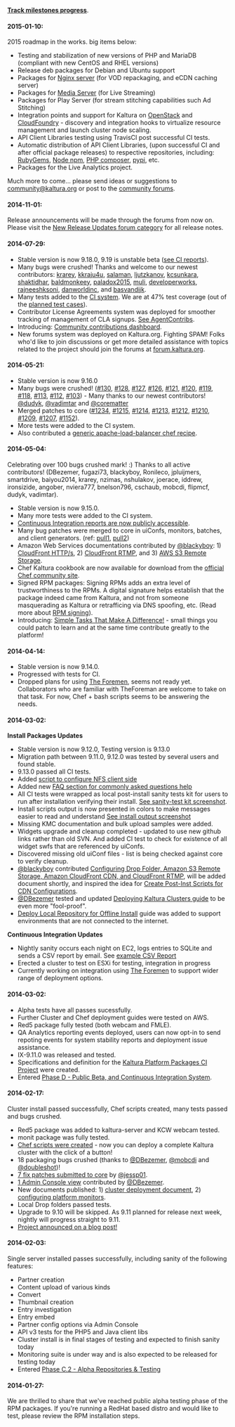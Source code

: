 **[Track milestones progress](https://github.com/kaltura/platform-install-packages/issues/milestones)**.

#### 2015-01-10:

2015 roadmap in the works. big items below:

+ Testing and stabilization of new versions of PHP and MariaDB (compliant with new CentOS and RHEL versions)
+ Release deb packages for Debian and Ubuntu support
+ Packages for [Nginx server](https://github.com/kaltura/nginx-vod-module) (for VOD repackaging, and eCDN caching server)
+ Packages for [Media Server](https://github.com/kaltura/media-server) (for Live Streaming)
+ Packages for Play Server (for stream stitching capabilities such Ad Stitching)
+ Integration points and support for Kaltura on [OpenStack](http://www.openstack.org/) and [CloudFoundry](http://www.cloudfoundry.org) - discovery and integration hooks to virtualize resource management and launch cluster node scaling.
+ API Client Libraries testing using TravisCI post successful CI tests. 
+ Automatic distribution of API Client Libraries, (upon successful CI and after official package releases) to respective repositories, including: [RubyGems](http://rubygems.org), [Node npm](https://www.npmjs.org), [PHP composer](https://getcomposer.org), [pypi](https://pypi.python.org), etc.
+ Packages for the Live Analytics project. 

Much more to come... please send ideas or suggestions to community@kaltura.org or post to the [community forums](http://forum.kaltura.org).

#### 2014-11-01:

Release announcements will be made through the forums from now on.
Please visit the [New Release Updates forum category](http://forum.kaltura.org/category/new-release-updates) for all release notes.

#### 2014-07-29:

+ Stable version is now 9.18.0, 9.19 is unstable beta ([see CI reports](http://installrepo.kaltura.org/reports/ci/)). 
+ Many bugs were crushed! Thanks and welcome to our newest contributors: [krarey](https://github.com/krarey), [kkraju4u](https://github.com/kkraju4u), [salaman](https://github.com/salaman), [ljutzkanov](https://github.com/ljutzkanov), [kcsunkara](https://github.com/kcsunkara), [shaktidhar](https://github.com/shaktidhar), [baldmonkeey](https://github.com/baldmonkeey), [paladox2015](https://github.com/paladox2015), [muli](https://github.com/muli), [developerworks](https://github.com/developerworks), [rajneeshksoni](https://github.com/rajneeshksoni), [danworldinc](https://github.com/danworldinc), and [basvandijk](https://github.com/basvandijk).
+ Many tests added to the [CI system](https://github.com/kaltura/platform-continuous-integration). We are at 47% test coverage (out of the [planned test cases](https://github.com/kaltura/platform-continuous-integration/blob/master/README.md#the-test-suites)).
+ Contributor License Agreements system was deployed for smoother tracking of management of CLA signups. [See AgentContribs](http://agentcontribs.kaltura.org/).
+ Introducing: [Community contributions dashboard](http://agentcontribs.kaltura.org:8080/). 
+ New forums system was deployed on Kaltura.org. Fighting SPAM! Folks who'd like to join discussions or get more detailed assistance with topics related to the project should join the forums at [forum.kaltura.org](http://forum.kaltura.org).


#### 2014-05-21:

+ Stable version is now 9.16.0
+ Many bugs were crushed! ([#130](https://github.com/kaltura/platform-install-packages/pull/130), [#128](https://github.com/kaltura/platform-install-packages/pull/128), [#127](https://github.com/kaltura/platform-install-packages/pull/127), [#126](https://github.com/kaltura/platform-install-packages/pull/126), [#121](https://github.com/kaltura/platform-install-packages/pull/121), [#120](https://github.com/kaltura/platform-install-packages/pull/120), [#119](https://github.com/kaltura/platform-install-packages/pull/119), [#118](https://github.com/kaltura/platform-install-packages/pull/118), [#113](https://github.com/kaltura/platform-install-packages/pull/113), [#112](https://github.com/kaltura/platform-install-packages/pull/112), [#103](https://github.com/kaltura/platform-install-packages/pull/103)) - Many thanks to our newest contributors! [@dudyk](https://github.com/dudyk), [@vadimtar](https://github.com/vadimtar) and [@corematter](https://github.com/corematter)
+ Merged patches to core ([#1234](https://github.com/kaltura/server/pull/1234), [#1215](https://github.com/kaltura/server/pull/1215), [#1214](https://github.com/kaltura/server/pull/1214), [#1213](https://github.com/kaltura/server/pull/1213), [#1212](https://github.com/kaltura/server/pull/1212), [#1210](https://github.com/kaltura/server/pull/1210), [#1209](https://github.com/kaltura/server/pull/1209), [#1207](https://github.com/kaltura/server/pull/1207), [#1152](https://github.com/kaltura/server/pull/1152)).
+ More tests were added to the CI system.
+ Also contributed a [generic apache-load-balancer chef recipe](http://community.opscode.com/cookbooks/apache_load_balancer).


#### 2014-05-04:

Celebrating over 100 bugs crushed mark! :) Thanks to all active contributors! (DBezemer, fugazi73, blackyboy, Ronileco, jpluijmers, smartdrive, baiyou2014, krarey, nzimas, nshulakov, joerace, iddrew, ironsizide, angober, nviera777, bnelson796, cschaub, mobcdi, flipmcf, dudyk, vadimtar).   

+ Stable version is now 9.15.0.
+ Many more tests were added to the CI system.
+ [Continuous Integration reports are now publicly accessible](http://installrepo.kaltura.org/reports/ci/). 
+ Many bug patches were merged to core in uiConfs, monitors, batches, and client generators. (ref: [pull1](https://github.com/jessp01/server/compare/kaltura:master...master), [pull2](https://github.com/kaltura/server/commit/3cfacf04d48640d63cc6080592ffcc1270da82a3))
+ Amazon Web Services documentations contributed by [@blackyboy](https://github.com/blackyboy): 1) [CloudFront HTTP/s](https://github.com/kaltura/platform-install-packages/blob/master/doc/setting-up-amazon-cloudfront-cdn-http-https.md), 2) [CloudFront RTMP](https://github.com/kaltura/platform-install-packages/blob/master/doc/setting-up-amazon-cloudfront-cdn-rtmp.md), and 3) [AWS S3 Remote Storage](https://github.com/kaltura/platform-install-packages/blob/master/doc/setup-amazon-S3-remote-storage.md).
+ Chef Kaltura cookbook are now available for download from the [official Chef community site](http://community.opscode.com/cookbooks/kaltura). 
+ Signed RPM packages: Signing RPMs adds an extra level of trustworthiness to the RPMs. A digital signature helps establish that the package indeed came from Kaltura, and not from someone masquerading as Kaltura or retrafficing via DNS spoofing, etc. (Read more about [RPM signing](http://docs.fedoraproject.org/en-US/Fedora_Draft_Documentation/0.1/html/RPM_Guide/ch11s04.html)). 
+ Introducing: [Simple Tasks That Make A Difference!](https://github.com/kaltura/platform-install-packages/blob/master/doc/tasks.md) - small things you could patch to learn and at the same time contribute greatly to the platform!


#### 2014-04-14:

+ Stable version is now 9.14.0.
+ Progressed with tests for CI.
+ Dropped plans for using [The Foremen](http://www.theforeman.org/), seems not ready yet. Collaborators who are familiar with TheForeman are welcome to take on that task. For now, Chef + bash scripts seems to be answering the needs.

#### 2014-03-02:

**Install Packages Updates**

+ Stable version is now 9.12.0, Testing version is 9.13.0
+ Migration path between 9.11.0, 9.12.0 was tested by several users and found stable. 
+ 9.13.0 passed all CI tests.
+ Added [script to configure NFS client side](https://github.com/kaltura/platform-install-packages/blob/master/RPM/scripts/postinst/kaltura-nfs-client-config.sh)
+ Added new [FAQ section for commonly asked questions help](https://github.com/kaltura/platform-install-packages/blob/master/doc/kaltura-packages-faq.md)
+ All CI tests were wrapped as local post-install sanity tests kit for users to run after installation verifying their install. [See sanity-test kit screenshot](https://raw.githubusercontent.com/kaltura/platform-install-packages/master/doc/post-inst-sanity-tests-output.png).
+ Install scripts output is now presented in colors to make messages easier to read and understand [See install output screenshot](https://raw.githubusercontent.com/kaltura/platform-install-packages/master/doc/rpm_install_console_colors.png)
+ Missing KMC documentation and bulk upload samples were added.
+ Widgets upgrade and cleanup completed - updated to use new github links rather than old SVN. And added CI test to check for existence of all widget swfs that are referenced by uiConfs.
+ Discovered missing old uiConf files - list is being checked against core to verify cleanup.
+ [@blackyboy](https://github.com/blackyboy) contributed [Configuring Drop Folder, Amazon S3 Remote Storage, Amazon CloudFront CDN, and CloudFront RTMP](https://github.com/kaltura/platform-install-packages/issues/61#issuecomment-38462301), will be added document shortly, and inspired the idea for [Create Post-Inst Scripts for CDN Configurations](https://github.com/kaltura/platform-install-packages/issues/80).
+ [@DBezemer](https://github.com/DBezemer) tested and updated [Deploying Kaltura Clusters guide](https://github.com/kaltura/platform-install-packages/blob/master/doc/rpm-cluster-deployment-instructions.md) to be even more "fool-proof".
+ [Deploy Local Repository for Offline Install](https://github.com/kaltura/platform-install-packages/blob/master/doc/deploy-local-rpm-repo-offline-install.md) guide was added to support environments that are not connected to the internet. 

**Continuous Integration Updates**

+ Nightly sanity occurs each night on EC2, logs entries to SQLite and sends a CSV report by email. See [example CSV Report](https://github.com/kaltura/platform-install-packages/blob/master/doc/ci_example_csv_report.csv)
+ Erected a cluster to test on ESXi for testing, integration in progress
+ Currently working on integration using [The Foremen](http://www.theforeman.org/) to support wider range of deployment options.

#### 2014-03-02:

+ Alpha tests have all passes sucessfully. 
+ Further Cluster and Chef deployment guides were tested on AWS.
+ Red5 package fully tested (both webcam and FMLE).
+ QA Analytics reporting events deployed, users can now opt-in to send repoting events for system stability reports and deployment issue assistance.
+ IX-9.11.0 was released and tested.
+ Specifications and definition for the [Kaltura Platform Packages CI Project](https://github.com/kaltura/platform-continuous-integration) were created.
+ Entered [Phase D - Public Beta, and Continuous Integration System](http://kaltura.github.io/platform-install-packages/#phase-d).
   
#### 2014-02-17:
Cluster install passed successfully, Chef scripts created, many tests passed and bugs crushed.

+ Red5 package was added to kaltura-server and KCW webcam tested.
+ monit package was fully tested.
+ [Chef scripts were created](https://github.com/kaltura/platform-install-packages/tree/master/RPM/chef-repo) - now you can deploy a complete Kaltura cluster with the click of a button!
+ 18 packaging bugs crushed (thanks to [@DBezemer](https://github.com/DBezemer), [@mobcdi](https://github.com/mobcdi) and [@doubleshot](https://github.com/doubleshot))!
+ [7 fix patches submitted to core](https://github.com/kaltura/server/pull/871) by [@jessp01](https://github.com/jessp01).
+ [1 Admin Console view](https://github.com/kaltura/server/pull/872 ) contributed by  [@DBezemer](https://github.com/DBezemer).
+ New documents published: 1) [cluster deployment document](http://bit.ly/kipp-cluster-yum), 2) [configuring platform monitors](http://bit.ly/kipp-monitoring).
+ Local Drop folders passed tests.
+ Upgrade to 9.10 will be skipped. As 9.11 planned for release next week, nightly will progress straight to 9.11.
+ [Project announced on a blog post!](http://blog.kaltura.org/introducing-kipp-kaltura-install-made-simple)

#### 2014-02-03:
Single server installed passes successfully, including sanity of the following features:   

+ Partner creation
+ Content upload of various kinds
+ Convert
+ Thumbnail creation
+ Entry investigation
+ Entry embed
+ Partner config options via Admin Console
+ API v3 tests for the PHP5 and Java client libs
+ Cluster install is in final stages of testing and expected to finish sanity today
+ Monitoring suite is under way and is also expected to be released for testing today
+ Entered [Phase C.2 - Alpha Repositories & Testing](http://kaltura.github.io/platform-install-packages/#phase-c2)
      
#### 2014-01-27:
We are thrilled to share that we've reached public alpha testing phase of the RPM packages.
If you're running a RedHat based distro and would like to test, please review the RPM installation steps.
